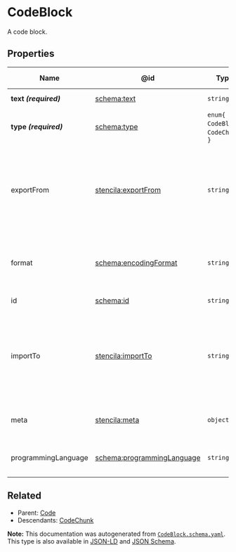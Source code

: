 # CodeBlock

A code block.

## Properties

| Name                  | @id                                                                  | Type                                 | Description                                                                                            | Inherited from              |
| --------------------- | -------------------------------------------------------------------- | ------------------------------------ | ------------------------------------------------------------------------------------------------------ | --------------------------- |
| **text _(required)_** | [schema:text](https://schema.org/text)                               | `string`                             | The text of the code.                                                                                  | [Code](./Code.md)           |
| **type _(required)_** | [schema:type](https://schema.org/type)                               | `enum{`​`CodeBlock`, `CodeChunk`​`}` | The name of the type.                                                                                  | [Entity](./Entity.md)       |
| exportFrom            | [stencila:exportFrom](https://schema.stenci.la/exportFrom.jsonld)    | `string`                             | A compilation directive giving the name of the variable to export into the content of the code block.  | [CodeBlock](./CodeBlock.md) |
| format                | [schema:encodingFormat](https://schema.org/encodingFormat)           | `string`                             | Media type, typically expressed using a MIME format, of the code.                                      | [Code](./Code.md)           |
| id                    | [schema:id](https://schema.org/id)                                   | `string`                             | The identifier for this item.                                                                          | [Entity](./Entity.md)       |
| importTo              | [stencila:importTo](https://schema.stenci.la/importTo.jsonld)        | `string`                             | A compilation directive giving the name of the variable to import the content of the code block as.    | [CodeBlock](./CodeBlock.md) |
| meta                  | [stencila:meta](https://schema.stenci.la/meta.jsonld)                | `object`                             | Metadata associated with this item.                                                                    | [Entity](./Entity.md)       |
| programmingLanguage   | [schema:programmingLanguage](https://schema.org/programmingLanguage) | `string`                             | The programming language of the code.                                                                  | [Code](./Code.md)           |

## Related

-   Parent: [Code](./Code.md)
-   Descendants: [CodeChunk](./CodeChunk.md)

**Note:** This documentation was autogenerated from [`CodeBlock.schema.yaml`](https://github.com/stencila/schema/blob/master/schema/CodeBlock.schema.yaml). This type is also available in [JSON-LD](https://schema.stenci.la/CodeBlock.jsonld) and [JSON Schema](https://schema.stenci.la/CodeBlock.schema.json).
